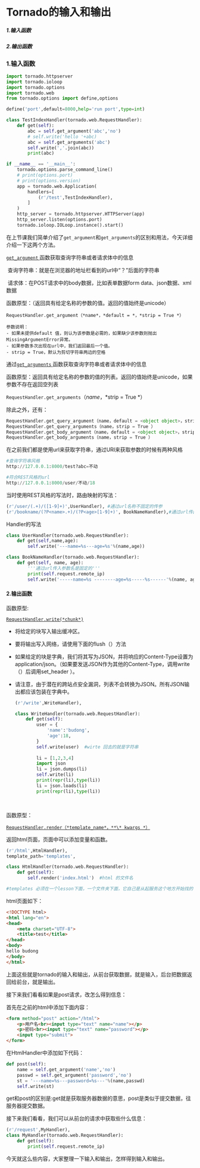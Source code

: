 # Tornado的输入和输出

##### 1.输入函数

##### 2.输出函数



### 1.输入函数

```python
import tornado.httpserver
import tornado.ioloop
import tornado.options
import tornado.web
from tornado.options import define,options

define('port',default=8000,help='run port',type=int)

class TestIndexHandler(tornado.web.RequestHandler):
    def get(self):
        abc = self.get_argument('abc','no')
        # self.write('hello '+abc)
        abc = self.get_arguments('abc')
        self.write(','.join(abc))
        print(abc)

if __name__ == '__main__':
    tornado.options.parse_command_line()
    # print(options.port)
    # print(options.version)
    app = tornado.web.Application(
        handlers=[
            (r'/test',TestIndexHandler),
        ]
    )
    http_server = tornado.httpserver.HTTPServer(app)
    http_server.listen(options.port)
    tornado.ioloop.IOLoop.instance().start()
```

在上节课我们简单介绍了`get_argument`和`get_arguments`的区别和用法，今天详细介绍一下这两个方法。



 [`get_argument` ](http://www.tornadoweb.org/en/stable/_modules/tornado/web.html#RequestHandler.get_argument)函数获取查询字符串或者请求体中的信息

​	查询字符串：就是在浏览器的地址栏看到的url中“？”后面的字符串

​	请求体：在POST请求中的body数据，比如表单数据form data、json数据、xml数据

函数原型：（返回具有给定名称的参数的值。返回的值始终是unicode）

`RequestHandler.get_argument（*name*，*default = *，*strip = True *）`

```
参数说明：
- 如果未提供default 值，则认为该参数是必需的，如果缺少该参数则抛出 MissingArgumentError异常。
- 如果参数多次出现在url中，我们返回最后一个值。
- strip = True，默认为剪切字符串两边的空格
```

通过[`get_arguments` ](http://www.tornadoweb.org/en/stable/_modules/tornado/web.html#RequestHandler.get_arguments)函数获取查询字符串或者请求体中的信息

函数原型：返回具有给定名称的参数的值的列表。返回的值始终是unicode，如果参数不存在返回空列表

`RequestHandler.get_arguments`（*name*，*strip = True *）

除此之外，还有：

```python
RequestHandler.get_query_argument（name，default = <object object>，strip = True ）
RequestHandler.get_query_arguments（name，strip = True ）
RequestHandler.get_body_argument（name，default = <object object>，strip = True ）
RequestHandler.get_body_arguments（name，strip = True ）
```

在之前我们都是使用url来获取字符串，通过URI来获取参数的时候有两种风格

```python
#查询字符串风格
http://127.0.0.1:8000/test?abc=不动

#符合REST风格的url
http://127.0.0.1:8000/user/不动/18
```

当时使用REST风格的写法时，路由映射的写法：

```python
(r'/user/(.+)/([1-9]+)',UserHandler), #通过url名称不固定的传参
(r'/bookname/(?P<name>.+)/(?P<age>[1-9]+)', BookNameHandler),#通过url传固定名称的参数,名字固定为name age
```

Handler的写法

```python
class UserHandler(tornado.web.RequestHandler):
    def get(self,name,age):
        self.write('---name=%s---age=%s'%(name,age))

class BookNameHandler(tornado.web.RequestHandler):
    def get(self, name, age):
        '''通过url传入参数名是固定的'''
        print(self.request.remote_ip)
        self.write('-----name=%s --------age=%s-----%s------'%(name, age, self.request.remote_ip))     #self.request.remote_ip 得到请求主机的IP
```





#### 2.输出函数

函数原型:

[`RequestHandler.write(*chunk*)`](http://www.tornadoweb.org/en/stable/_modules/tornado/web.html#RequestHandler.write)

- 将给定的块写入输出缓冲区。

- 要将输出写入网络，请使用下面的flush（）方法

- 如果给定的块是字典，我们将其写为JSON，并将响应的Content-Type设置为application/json。（如果要发送JSON作为其他的Content-Type，调用write（）后调用set_header ）。

- 请注意，由于潜在的跨站点安全漏洞，列表不会转换为JSON。所有JSON输出都应该包装在字典中。

  ```python
  (r'/write',WriteHandler),

  class WriteHandler(tornado.web.RequestHandler):
      def get(self):
          user = {
              'name':'budong',
              'age':18,
          }
          self.write(user)  #wirte 回去的就是字符串
          
          li = [1,2,3,4]
          import json
          li = json.dumps(li)
          self.write(li)
          print(repr(li),type(li))
          li = json.loads(li)
          print(repr(li),type(li))        
  ```

  ​

函数原型：

[`RequestHandler.render（*template_name*，**\* kwargs *）`](http://www.tornadoweb.org/en/stable/_modules/tornado/web.html#RequestHandler.render)

返回html页面，页面中可以添加变量和函数。

```python
(r'/html',HtmlHandler),
template_path='templates',

class HtmlHandler(tornado.web.RequestHandler):
    def get(self):
        self.render('index.html')  #html 的文件名

#templates 必须在一个lesson下面，一个文件夹下面，它自己是从起服务这个地方开始找的
```

html页面如下：

```html
<!DOCTYPE html>
<html lang="en">
<head>
    <meta charset="UTF-8">
    <title>test</title>
</head>
<body>
hello budong
</body>
</html>
```



上面这些就是tornado的输入和输出，从前台获取数据，就是输入，后台把数据返回给前台，就是输出。

接下来我们看看如果是post请求，改怎么得到信息：

首先在之前的html中添加下面内容：

```html
<form method="post" action="/html">
    <p>用户名<br><input type="text" name="name"></p>
    <p>密码<br><input type="text" name="password"></p>
    <input type="submit">
</form>
```

在HtmlHandler中添加如下代码：

```python
def post(self):
    name = self.get_argument('name','no')
    passwd = self.get_argument('password','no')
    st = '---name=%s---password=%s---'%(name,passwd)
    self.write(st)
```

get和post的区别是:get就是获取服务器数据的意思，post是类似于提交数据，往服务器提交数据。

接下来我们看看，我们可以从前台的请求中获取些什么信息：

```python
(r'/request',MyHandler),
class MyHandler(tornado.web.RequestHandler):
    def get(self):
        print(self.request.remote_ip)
```

今天就这么些内容，大家整理一下输入和输出，怎样得到输入和输出。













